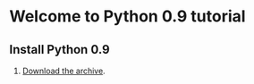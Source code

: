 # Welcome to Python 0.9 tutorial

## Install Python 0.9

1. [Download the archive](https://www.python.org/ftp/python/src/Python-0.9.1.tar.gz).
